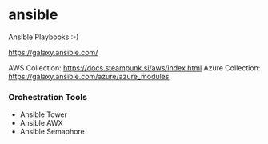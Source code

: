 # ansible

Ansible Playbooks :-)

https://galaxy.ansible.com/

AWS Collection: https://docs.steampunk.si/aws/index.html
Azure Collection: https://galaxy.ansible.com/azure/azure_modules

### Orchestration Tools

- Ansible Tower
- Ansible AWX
- Ansible Semaphore

